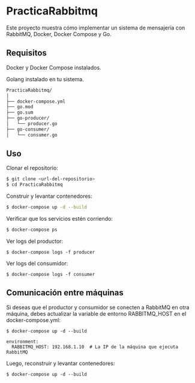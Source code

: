 # PracticaRabbitmq
Este proyecto muestra cómo implementar un sistema de mensajería con RabbitMQ, Docker, Docker Compose y Go.

## Requisitos

Docker y Docker Compose instalados.

Golang instalado en tu sistema.
```Bash
PracticaRabbitmq/
│
├── docker-compose.yml
├── go.mod
├── go.sum
├── go-producer/
│   └── producer.go
├── go-consumer/
│   └── consumer.go
```

## Uso

Clonar el repositorio:

```bash
$ git clone <url-del-repositorio>
$ cd PracticaRabbitmq
```

Construir y levantar contenedores:
```bash
$ docker-compose up -d --build
```

Verificar que los servicios estén corriendo:
```bash
$ docker-compose ps
```
Ver logs del productor:
```
$ docker-compose logs -f producer
```
Ver logs del consumidor:
```
$ docker-compose logs -f consumer
```
## Comunicación entre máquinas

Si deseas que el productor y consumidor se conecten a RabbitMQ en otra máquina, debes actualizar la variable de entorno RABBITMQ_HOST en el docker-compose.yml:
```
$ docker-compose up -d --build
```
```
environment:
  RABBITMQ_HOST: 192.168.1.10  # La IP de la máquina que ejecuta RabbitMQ
```
Luego, reconstruir y levantar contenedores:
```
$ docker-compose up -d --build
```
